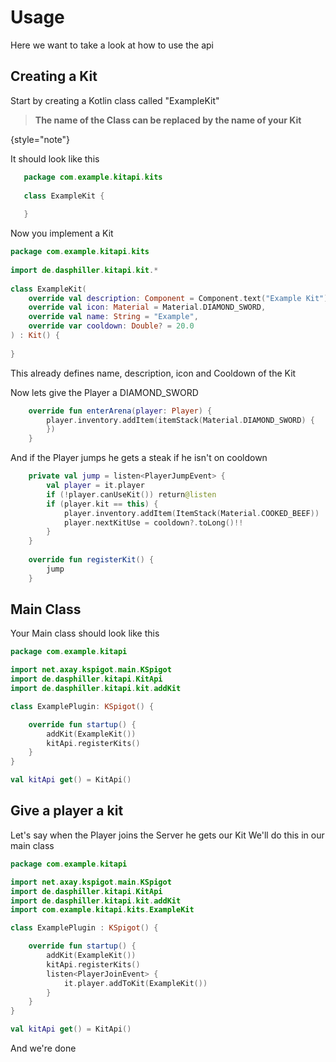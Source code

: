 # Usage

Here we want to take a look at how to use the api

## Creating a Kit

Start by creating a Kotlin class called "ExampleKit"
> **The name of the Class can be replaced by the name of your Kit**
>
{style="note"}

It should look like this

```Kotlin
   package com.example.kitapi.kits
   
   class ExampleKit {
   
   }
```

Now you implement a Kit

```Kotlin
package com.example.kitapi.kits
   
import de.dasphiller.kitapi.kit.*
   
class ExampleKit(
    override val description: Component = Component.text("Example Kit"),
    override val icon: Material = Material.DIAMOND_SWORD,
    override val name: String = "Example",
    override var cooldown: Double? = 20.0
) : Kit() {
   
}
```

This already defines name, description, icon and Cooldown of the Kit

Now lets give the Player a DIAMOND_SWORD

```Kotlin
    override fun enterArena(player: Player) {
        player.inventory.addItem(itemStack(Material.DIAMOND_SWORD) {
        })
    }
```

And if the Player jumps he gets a steak if he isn't on cooldown

```Kotlin
    private val jump = listen<PlayerJumpEvent> {
        val player = it.player
        if (!player.canUseKit()) return@listen
        if (player.kit == this) {
            player.inventory.addItem(ItemStack(Material.COOKED_BEEF))
            player.nextKitUse = cooldown?.toLong()!!
        }
    }
    
    override fun registerKit() {
        jump
    }
```

## Main Class

Your Main class should look like this
```Kotlin
package com.example.kitapi

import net.axay.kspigot.main.KSpigot
import de.dasphiller.kitapi.KitApi
import de.dasphiller.kitapi.kit.addKit

class ExamplePlugin: KSpigot() {

    override fun startup() {
        addKit(ExampleKit())
        kitApi.registerKits()        
    }
}

val kitApi get() = KitApi()
```

## Give a player a kit
Let's say when the Player joins the Server he gets our Kit 
We'll do this in our main class
```Kotlin
package com.example.kitapi

import net.axay.kspigot.main.KSpigot
import de.dasphiller.kitapi.KitApi
import de.dasphiller.kitapi.kit.addKit
import com.example.kitapi.kits.ExampleKit

class ExamplePlugin : KSpigot() {

    override fun startup() {
        addKit(ExampleKit())
        kitApi.registerKits()
        listen<PlayerJoinEvent> { 
            it.player.addToKit(ExampleKit())
        }        
    }
}

val kitApi get() = KitApi()
```

And we're done